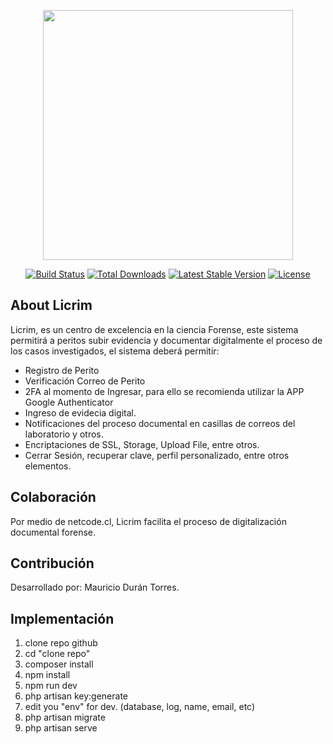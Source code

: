 <p align="center"><a href="https://www.licrim.com" target="_blank"><img src="http://www.criminalistica.cl/imagenes/logoblanco.png" width="400"></a></p>

<p align="center">
<a href="https://travis-ci.org/laravel/framework"><img src="https://travis-ci.org/laravel/framework.svg" alt="Build Status"></a>
<a href="https://packagist.org/packages/laravel/framework"><img src="https://img.shields.io/packagist/dt/laravel/framework" alt="Total Downloads"></a>
<a href="https://packagist.org/packages/laravel/framework"><img src="https://img.shields.io/packagist/v/laravel/framework" alt="Latest Stable Version"></a>
<a href="https://packagist.org/packages/laravel/framework"><img src="https://img.shields.io/packagist/l/laravel/framework" alt="License"></a>
</p>

## About Licrim

Licrim, es un centro de excelencia en la ciencia Forense, este sistema permitirá a peritos subir evidencia y documentar digitalmente el proceso de los casos investigados, el
sistema deberá permitir:

- Registro de Perito
- Verificación Correo de Perito
- 2FA al momento de Ingresar, para ello se recomienda utilizar la APP Google Authenticator
- Ingreso de evidecia digital.
- Notificaciones del proceso documental en casillas de correos del laboratorio y otros.
- Encriptaciones de SSL, Storage, Upload File, entre otros.
- Cerrar Sesión, recuperar clave, perfil personalizado, entre otros elementos.


## Colaboración

Por medio de netcode.cl, Licrim facilita el proceso de digitalización documental forense.

## Contribución

Desarrollado por: Mauricio Durán Torres.

## Implementación

1) clone repo github
2) cd "clone repo"
3) composer install
4) npm install
5) npm run dev
6) php artisan key:generate
7) edit you "env" for dev. (database, log, name, email, etc)
8) php artisan migrate
9) php artisan serve
